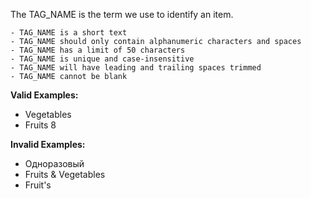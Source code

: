 <!-- markdownlint-disable-file first-line-h1 -->
The TAG_NAME is the term we use to identify an item.

<!-- TODO: Verify tag name restrictions-->

```info
- TAG_NAME is a short text
- TAG_NAME should only contain alphanumeric characters and spaces
- TAG_NAME has a limit of 50 characters
- TAG_NAME is unique and case-insensitive
- TAG_NAME will have leading and trailing spaces trimmed
- TAG_NAME cannot be blank
```

**Valid Examples:**
- Vegetables
- Fruits 8

**Invalid Examples:**
- Одноразовый
- Fruits & Vegetables
- Fruit's
